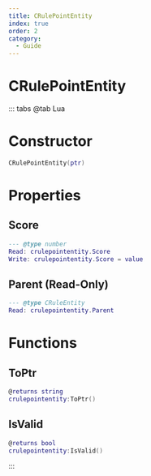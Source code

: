```yaml
---
title: CRulePointEntity
index: true
order: 2
category:
  - Guide
---
```


# CRulePointEntity

::: tabs
@tab Lua
# Constructor
```lua
CRulePointEntity(ptr)
```
# Properties
## Score 
```lua
--- @type number
Read: crulepointentity.Score
Write: crulepointentity.Score = value
```
## Parent (Read-Only)
```lua
--- @type CRuleEntity
Read: crulepointentity.Parent
```
# Functions
## ToPtr
```lua
@returns string
crulepointentity:ToPtr()
```
## IsValid
```lua
@returns bool
crulepointentity:IsValid()
```

:::
